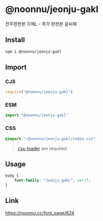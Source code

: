 # @noonnu/jeonju-gakl
전주완판본 각체L - 목각 완판본 글씨체

## Install
```sh
npm i @noonnu/jeonju-gakl
```
## Import
### CJS
```js
require("@noonnu/jeonju-gakl")
```
### ESM
```js
import "@noonnu/jeonju-gakl"
```
### CSS 
```css
@import "~@noonnu/jeonju-gakl/index.css"
```
> [css-loader](https://github.com/webpack-contrib/css-loader) are required.

## Usage
```css
body {
    font-family: "Jeonju_gakL", serif;
}
```

## Link
https://noonnu.cc/font_page/624